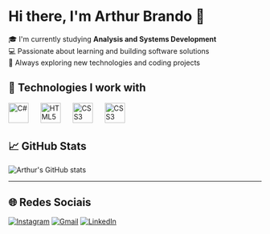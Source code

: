 # Hi there, I'm Arthur Brando 👋

🎓 I'm currently studying **Analysis and Systems Development**  
💻 Passionate about learning and building software solutions  
🚀 Always exploring new technologies and coding projects

## 🧠 Technologies I work with

<p align="left">
  <img src="https://cdn.jsdelivr.net/gh/devicons/devicon/icons/csharp/csharp-original.svg" height="40" alt="C#" />
  <strong style="margin-right: 20px;"></strong>

  <img src="https://cdn.jsdelivr.net/gh/devicons/devicon/icons/html5/html5-original.svg" height="40" alt="HTML5" />
  <strong style="margin-right: 20px;"></strong>

  <img src="https://cdn.jsdelivr.net/gh/devicons/devicon/icons/css3/css3-original.svg" height="40" alt="CSS3" />
  <strong style="margin-right: 20px;"></strong>

  <img src="https://cdn.jsdelivr.net/gh/devicons/devicon/icons/python/python-original.svg" height="40" alt="CSS3" />
  <strong style="margin-right: 20px;"></strong>
</p>

## 📈 GitHub Stats

![Arthur's GitHub stats](https://github-readme-stats.vercel.app/api?username=brandoarth&show_icons=true&theme=radical)

---

## 🌐 Redes Sociais

[![Instagram](https://img.shields.io/badge/Instagram-E4405F?style=for-the-badge&logo=instagram&logoColor=white)](https://instagram.com/)
[![Gmail](https://img.shields.io/badge/Gmail-D14836?style=for-the-badge&logo=gmail&logoColor=white)](mailto:arthur11.brando@gmail.com)
[![LinkedIn](https://img.shields.io/badge/LinkedIn-0A66C2?style=for-the-badge&logo=linkedin&logoColor=white)](https://linkedin.com/in/seuperfil)


